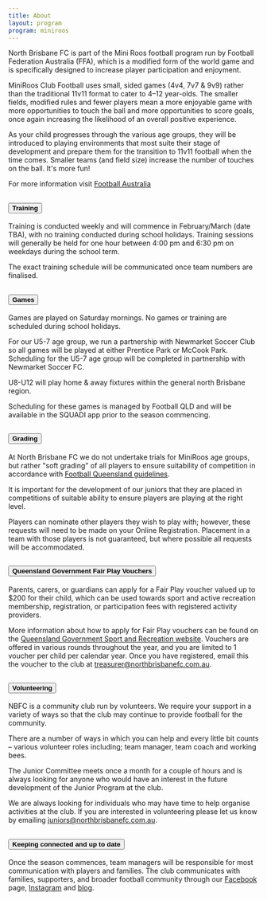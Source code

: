 ```yaml
---
title: About
layout: program
program: miniroos
---
```


North Brisbane FC is part of the Mini Roos football program run by Football Federation Australia (FFA), which is a modified form of the world game and is specifically designed to increase player participation and enjoyment.

MiniRoos Club Football uses small, sided games (4v4, 7v7 & 9v9) rather than the traditional 11v11 format to cater to 4–12 year-olds. The smaller fields, modified rules and fewer players mean a more enjoyable game with more opportunities to touch the ball and more opportunities to score goals, once again increasing the likelihood of an overall positive experience.

As your child progresses through the various age groups, they will be introduced to playing environments that most suite their stage of development and prepare them for the transition to 11v11 football when the time comes. Smaller teams (and field size) increase the number of touches on the ball. It's more fun!

For more information visit [Football Australia](https://www.playfootball.com.au/miniroos/about-club)

<div class="accordion" id="aboutAccordion">

  <div class="accordion-item">
    <h2 class="accordion-header" id="Training">
      <button class="accordion-button collapsed" type="button" data-bs-toggle="collapse" data-bs-target="#collapse-Training" aria-expanded="false" aria-controls="collapse-Training">
        <strong>Training</strong>
      </button>
    </h2>
    <div id="collapse-Training" class="accordion-collapse collapse" aria-labelledby="Training" data-bs-parent="#aboutAccordion">
      <div class="accordion-body">
        <p>
          Training is conducted weekly and will commence in February/March (date TBA), with no training conducted during school holidays. Training sessions will generally be held for one hour between 4:00 pm and 6:30 pm on weekdays during the school term.
        </p>
        <p>
          The exact training schedule will be communicated once team numbers are finalised.
        </p>
      </div>
    </div>
  </div>

  <div class="accordion-item">
    <h2 class="accordion-header" id="Games">
      <button class="accordion-button collapsed" type="button" data-bs-toggle="collapse" data-bs-target="#collapse-Games" aria-expanded="false" aria-controls="collapse-Games">
        <strong>Games</strong>
      </button>
    </h2>
    <div id="collapse-Games" class="accordion-collapse collapse" aria-labelledby="Games" data-bs-parent="#aboutAccordion">
      <div class="accordion-body">
        <p>
          Games are played on Saturday mornings. No games or training are scheduled during school holidays.
        </p>
        <p>
          For our U5-7 age group, we run a partnership with Newmarket Soccer Club so all games will be played at either Prentice Park or McCook Park.
          Scheduling for the U5-7 age group will be completed in partnership with Newmarket Soccer FC.
        </p>
        <p>U8-U12 will play home & away fixtures within the general north Brisbane region.</p>
        <p>Scheduling for these games is managed by Football QLD and will be available in the SQUADI app prior to the season commencing.</p>
      </div>
    </div>
  </div>

  <div class="accordion-item">
    <h2 class="accordion-header" id="Grading">
      <button class="accordion-button collapsed" type="button" data-bs-toggle="collapse" data-bs-target="#collapse-Grading" aria-expanded="false" aria-controls="collapse-Grading">
        <strong>Grading</strong>
      </button>
    </h2>
    <div id="collapse-Grading" class="accordion-collapse collapse" aria-labelledby="Grading" data-bs-parent="#aboutAccordion">
      <div class="accordion-body">
        <p>
          At North Brisbane FC we do not undertake trials for MiniRoos age groups, but rather "soft grading" of all players to ensure suitability of competition in accordance with <a href="https://www.google.com/url?q=https://footballqueensland.com.au/wp-content/uploads/2023/12/2024-FQ-Rules-of-Competition-for-Community-Leagues.pdf" target="_blank">Football Queensland guidelines</a>.
        </p>
        <p>
          It is important for the development of our juniors that they are placed in competitions of suitable ability to ensure players are playing at the right level.
        </p>
        <p>
          Players can nominate other players they wish to play with; however, these requests will need to be made on your Online Registration.
          Placement in a team with those players is not guaranteed, but where possible all requests will be accommodated.
        </p>
      </div>
    </div>
  </div>

  <div class="accordion-item">
    <h2 class="accordion-header" id="FairPlayVouchers">
      <button class="accordion-button collapsed" type="button" data-bs-toggle="collapse" data-bs-target="#collapse-FairPlayVouchers" aria-expanded="false" aria-controls="collapse-FairPlayVouchers">
        <strong>Queensland Government Fair Play Vouchers</strong>
      </button>
    </h2>
    <div id="collapse-FairPlayVouchers" class="accordion-collapse collapse" aria-labelledby="FairPlayVouchers" data-bs-parent="#aboutAccordion">
      <div class="accordion-body">
        <p>
          Parents, carers, or guardians can apply for a Fair Play voucher valued up to $200 for their child, which can be used towards sport and active recreation membership, registration, or participation fees with registered activity providers.  
        </p>
        <p>
          More information about how to apply for Fair Play vouchers can be found on the <a href="https://www.qld.gov.au/recreation/sports/funding/fairplay" target="_blank">Queensland Government Sport and Recreation website</a>. Vouchers are offered in various rounds throughout the year, and you are limited to 1 voucher per child per calendar year. Once you have registered, email this the voucher to the club at <a href="mailto:treasurer@northbrisbanefc.com.au?subject=Fair play voucher enquiry" target="_blank">treasurer@northbrisbanefc.com.au</a>.
        </p>
      </div>
    </div>
  </div>

  <div class="accordion-item">
    <h2 class="accordion-header" id="Volunteering">
      <button class="accordion-button collapsed" type="button" data-bs-toggle="collapse" data-bs-target="#collapse-Volunteering" aria-expanded="false" aria-controls="collapse-Volunteering">
        <strong>Volunteering</strong>
      </button>
    </h2>
    <div id="collapse-Volunteering" class="accordion-collapse collapse" aria-labelledby="Volunteering" data-bs-parent="#aboutAccordion">
      <div class="accordion-body">
        <p>
          NBFC is ​​a community club run by volunteers. We require your support in a variety of ways so that the club may continue to provide football for the community.
        </p>
        <p>
          There are a number of ways in which you can help and every little bit counts – various volunteer roles including; team manager, team coach and working bees.
        </p>
        <p>
          The Junior Committee meets once a month for a couple of hours and is always looking for anyone who would have an interest in the future development of the Junior Program at the club.
        </p>
        <p>
          We are always looking for individuals who may have time to help organise activities at the club. If you are interested in volunteering please let us know by emailing <a href="mailto:juniors@northbrisbanefc.com.au?subject=Volunteering enquiry" target="_blank">juniors@northbrisbanefc.com.au</a>.
        </p>
      </div>
    </div>
  </div>

  <div class="accordion-item">
    <h2 class="accordion-header" id="StayingUpdated">
      <button class="accordion-button collapsed" type="button" data-bs-toggle="collapse" data-bs-target="#collapse-StayingUpdated" aria-expanded="false" aria-controls="collapse-StayingUpdated">
        <strong>Keeping connected and up to date</strong>
      </button>
    </h2>
    <div id="collapse-StayingUpdated" class="accordion-collapse collapse" aria-labelledby="StayingUpdated" data-bs-parent="#aboutAccordion">
      <div class="accordion-body">
        <p>
          Once the season commences, team managers will be responsible for most communication with players and families. The club communicates with families, supporters, and broader football community through our <a href="https://www.facebook.com/northbrisbanefc/" target="_blank">Facebook</a> page, <a href="https://www.instagram.com/northbrisbanefootballclub/" target="_blank">Instagram</a> and <a href="/blog/">blog</a>.
        </p>
      </div>
    </div>
  </div>

</div>
